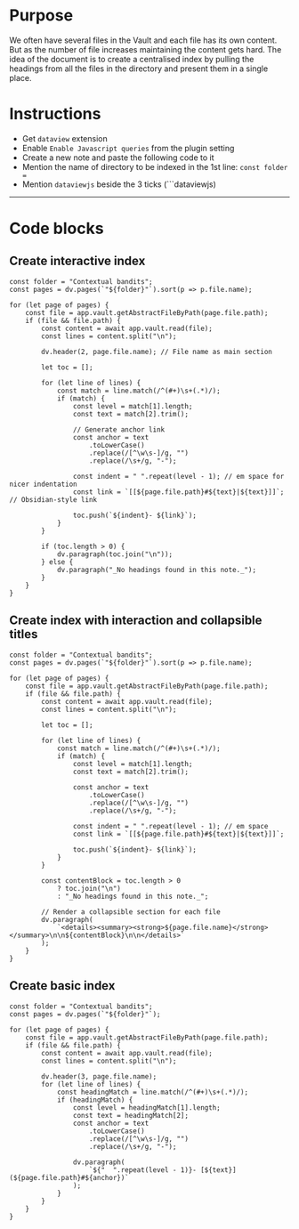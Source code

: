 # Purpose
We often have several files in the Vault and each file has its own content. But as the number of file increases maintaining the content gets hard.
The idea of the document is to create a centralised index by pulling the headings from all the files in the directory and present them in a single place.


# Instructions
- Get `dataview` extension
- Enable `Enable Javascript queries` from the plugin setting
- Create a new note and paste the following code to it
- Mention the name of directory to be indexed in the 1st line: `const folder =`
- Mention `dataviewjs` beside the 3 ticks (\`\`\`dataviewjs)

---
# Code blocks
## Create interactive index
```
const folder = "Contextual bandits";
const pages = dv.pages(`"${folder}"`).sort(p => p.file.name);

for (let page of pages) {
    const file = app.vault.getAbstractFileByPath(page.file.path);
    if (file && file.path) {
        const content = await app.vault.read(file);
        const lines = content.split("\n");

        dv.header(2, page.file.name); // File name as main section

        let toc = [];

        for (let line of lines) {
            const match = line.match(/^(#+)\s+(.*)/);
            if (match) {
                const level = match[1].length;
                const text = match[2].trim();

                // Generate anchor link
                const anchor = text
                    .toLowerCase()
                    .replace(/[^\w\s-]/g, "")
                    .replace(/\s+/g, "-");

                const indent = " ".repeat(level - 1); // em space for nicer indentation
                const link = `[[${page.file.path}#${text}|${text}]]`; // Obsidian-style link

                toc.push(`${indent}- ${link}`);
            }
        }

        if (toc.length > 0) {
            dv.paragraph(toc.join("\n"));
        } else {
            dv.paragraph("_No headings found in this note._");
        }
    }
}
```



## Create index with interaction and collapsible titles
```
const folder = "Contextual bandits";
const pages = dv.pages(`"${folder}"`).sort(p => p.file.name);

for (let page of pages) {
    const file = app.vault.getAbstractFileByPath(page.file.path);
    if (file && file.path) {
        const content = await app.vault.read(file);
        const lines = content.split("\n");

        let toc = [];

        for (let line of lines) {
            const match = line.match(/^(#+)\s+(.*)/);
            if (match) {
                const level = match[1].length;
                const text = match[2].trim();

                const anchor = text
                    .toLowerCase()
                    .replace(/[^\w\s-]/g, "")
                    .replace(/\s+/g, "-");

                const indent = " ".repeat(level - 1); // em space
                const link = `[[${page.file.path}#${text}|${text}]]`;

                toc.push(`${indent}- ${link}`);
            }
        }

        const contentBlock = toc.length > 0
            ? toc.join("\n")
            : "_No headings found in this note._";

        // Render a collapsible section for each file
        dv.paragraph(
            `<details><summary><strong>${page.file.name}</strong></summary>\n\n${contentBlock}\n\n</details>`
        );
    }
}
```


## Create basic index
```
const folder = "Contextual bandits";
const pages = dv.pages(`"${folder}"`);

for (let page of pages) {
    const file = app.vault.getAbstractFileByPath(page.file.path);
    if (file && file.path) {
        const content = await app.vault.read(file);
        const lines = content.split("\n");

        dv.header(3, page.file.name);
        for (let line of lines) {
            const headingMatch = line.match(/^(#+)\s+(.*)/);
            if (headingMatch) {
                const level = headingMatch[1].length;
                const text = headingMatch[2];
                const anchor = text
                    .toLowerCase()
                    .replace(/[^\w\s-]/g, "")
                    .replace(/\s+/g, "-");

                dv.paragraph(
                    `${"  ".repeat(level - 1)}- [${text}](${page.file.path}#${anchor})`
                );
            }
        }
    }
}
```
